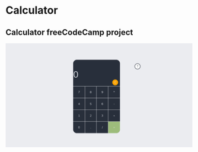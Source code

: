 # Calculator 
## Calculator freeCodeCamp project

![alt calculator](https://raw.githubusercontent.com/alefuedev/Calculator/master/public/calculator.png)

